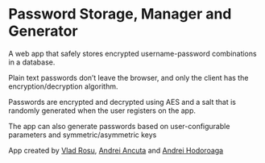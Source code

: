 # Password Storage, Manager and Generator

A web app that safely stores encrypted username-password combinations in a database.

Plain text passwords don’t leave the browser, and only the client has the encryption/decryption algorithm.

Passwords are encrypted and decrypted using AES and a salt that is randomly generated when the user registers on the app.

The app can also generate passwords based on user-configurable parameters and symmetric/asymmetric keys

App created by [Vlad Rosu](https://github.com/vlandero), [Andrei Ancuta](https://github.com/tezkerek) and [Andrei Hodoroaga](https://github.com/andreihodoroaga)

